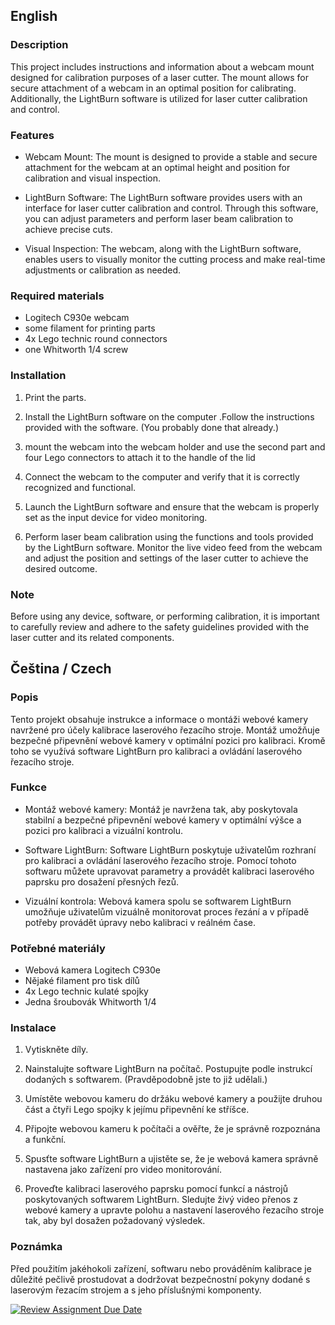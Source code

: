 
## English

### Description

This project includes instructions and information about a webcam mount designed for calibration purposes of a laser cutter. The mount allows for secure attachment of a webcam in an optimal position for calibrating. Additionally, the LightBurn software is utilized for laser cutter calibration and control.

### Features

- Webcam Mount: The mount is designed to provide a stable and secure attachment for the webcam at an optimal height and position for calibration and visual inspection.

- LightBurn Software: The LightBurn software provides users with an interface for laser cutter calibration and control. Through this software, you can adjust parameters and perform laser beam calibration to achieve precise cuts.

- Visual Inspection: The webcam, along with the LightBurn software, enables users to visually monitor the cutting process and make real-time adjustments or calibration as needed.

### Required materials
- Logitech C930e webcam
- some filament for printing parts 
- 4x Lego technic round connectors 
- one  Whitworth 1/4 screw


### Installation

1. Print the parts.
2. Install the LightBurn software on the computer .Follow the instructions provided with the software. (You probably done that already.)
3. mount the webcam into the webcam holder and use the second part and four Lego connectors to attach it to the handle of the lid
4. Connect the webcam to the computer and verify that it is correctly recognized and functional.

5. Launch the LightBurn software and ensure that the webcam is properly set as the input device for video monitoring.

7. Perform laser beam calibration using the functions and tools provided by the LightBurn software. Monitor the live video feed from the webcam and adjust the position and settings of the laser cutter to achieve the desired outcome.

### Note

Before using any device, software, or performing calibration, it is important to carefully review and adhere to the safety guidelines provided with the laser cutter and its related components.

## Čeština / Czech

### Popis

Tento projekt obsahuje instrukce a informace o montáži webové kamery navržené pro účely kalibrace laserového řezacího stroje. Montáž umožňuje bezpečné připevnění webové kamery v optimální pozici pro kalibraci. Kromě toho se využívá software LightBurn pro kalibraci a ovládání laserového řezacího stroje.

### Funkce

- Montáž webové kamery: Montáž je navržena tak, aby poskytovala stabilní a bezpečné připevnění webové kamery v optimální výšce a pozici pro kalibraci a vizuální kontrolu.

- Software LightBurn: Software LightBurn poskytuje uživatelům rozhraní pro kalibraci a ovládání laserového řezacího stroje. Pomocí tohoto softwaru můžete upravovat parametry a provádět kalibraci laserového paprsku pro dosažení přesných řezů.

- Vizuální kontrola: Webová kamera spolu se softwarem LightBurn umožňuje uživatelům vizuálně monitorovat proces řezání a v případě potřeby provádět úpravy nebo kalibraci v reálném čase.

### Potřebné materiály
- Webová kamera Logitech C930e
- Nějaké filament pro tisk dílů
- 4x Lego technic kulaté spojky
- Jedna šroubovák Whitworth 1/4

### Instalace

1. Vytiskněte díly.
2. Nainstalujte software LightBurn na počítač. Postupujte podle instrukcí dodaných s softwarem. (Pravděpodobně jste to již udělali.)
3. Umístěte webovou kameru do držáku webové kamery a použijte druhou část a čtyři Lego spojky k jejímu připevnění ke stříšce.
4. Připojte webovou kameru k počítači a ověřte, že je správně rozpoznána a funkční.

5. Spusťte software LightBurn a ujistěte se, že je webová kamera správně nastavena jako zařízení pro video monitorování.

7. Proveďte kalibraci laserového paprsku pomocí funkcí a nástrojů poskytovaných softwarem LightBurn. Sledujte živý video přenos z webové kamery a upravte polohu a nastavení laserového řezacího stroje tak, aby byl dosažen požadovaný výsledek.

### Poznámka

Před použitím jakéhokoli zařízení, softwaru nebo prováděním kalibrace je důležité pečlivě prostudovat a dodržovat bezpečnostní pokyny dodané s laserovým řezacím strojem a s jeho příslušnými komponenty.



[![Review Assignment Due Date](https://classroom.github.com/assets/deadline-readme-button-24ddc0f5d75046c5622901739e7c5dd533143b0c8e959d652212380cedb1ea36.svg)](https://classroom.github.com/a/V-0A61vX)

